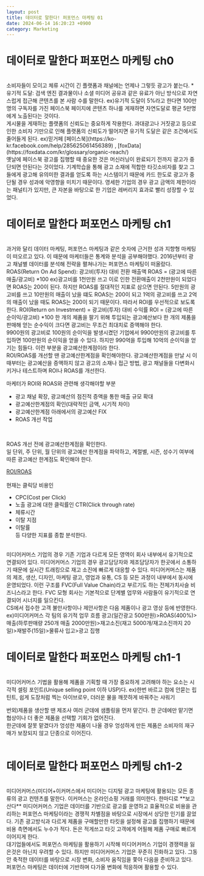 ```yaml
---
layout: post
title: 데이터로 말한다! 퍼포먼스 마케팅 01
date: 2024-06-14 16:20:23 +0900
category: Marketing
---
```

# 데이터로 말한다 퍼포먼스 마케팅 ch0   
<br>  
소비자들이 모이고 체류 시간이 긴 플랫폼과 채널에는 언제나 그렇듯 광고가 붙는다.  
*유기적 도달: 검색 엔진 결과물이나 소셜 미디어 공유과 같은 유료가 아닌 방식으로 자연스럽게 접근해 콘텐츠를 본 사람 수를 말한다.    
ex)유기적 도달이 5%라고 한다면 100만명의 구독자를 가진 페이스북 페이지에 콘텐츠 하나를 게재하면 자연도달로 평균 5만명에게 노출된다는 것이다.  
<br>  
게시물을 게재하는 플랫폼의 신뢰도는 중요하게 작용한다. 과대광고나 거짓광고 등으로 인한 소비자 기만으로 인해 플랫폼의 신뢰도가 떨어지면  
유기적 도달은 같은 조건에서도 줄어들게 된다.  
ex)믿거페  
[페이스북](https://ko-kr.facebook.com/help/285625061456389) , [foxData](https://foxdata.com/kr/glossary/organic-reach/)  
<br>  
옛날에 페이스북 광고를 집행할 때 중요한 것은 머신러닝이 완료되기 전까지 광고가 중단되면 안된다는 것이었다.  
기계학습을 통해 광고 소재에 적합한 타깃소비자를 찾고 그들에게 광고해 유의미한 결과를 얻도록 하는 시스템이기 때문에  
카드 한도로 광고가 중단될 경우 성과에 악영향을 미치기 때문이다.  
영세한 기업의 경우 광고 금액의 제한이라는 패널티가 있지만, 큰 자본을 바탕으로 한 기업은 레버리지 효과로 빨리 성장할 수 있었다.  
<br>  

# 데이터로 말한다 퍼포먼스 마케팅 ch1   
<br>  
과거와 달리 데이터 마케팅, 퍼포먼스 마케팅과 같은 숫자에 근거한 성과 지향형 마케팅이 떠오르고 있다.  
이 때문에 마케터들은 통계와 분석을 공부해야했다.  
2016년부터 광고 채널별 데이터를 분석해 전략을 펼쳐나가는 퍼포먼스 마케팅이 떠올랐다.  
<br>  
ROAS(Return On Ad Spend): 광고비(투자) 대비 전환 매출액  
ROAS = (광고에 따른 매출/광고비) *100  
ex)광고비를 1천만원 쓰고 이로 인한 전환매출이 2천만원이 되었다면 ROAS는 200이 된다.  
하지만 ROAS를 절대적인 지표로 삼으면 안된다. 5만원의 광고비를 쓰고 10만원의 매출이 났을 떄도 ROAS는 200이 되고  
1억의 광고비를 쓰고 2억의 매출이 났을 때도 ROAS는 200이 되기 때문이다.  
따라서 ROI를 우선적으로 보도록 한다.  
ROI(Return on Investment) = 광고비(투자) 대비 수익률  
ROI = (광고에 따른 순이익/광고비) *100  
한 개의 제품을 팔기 위해 투입되는 광고예산보다 한 개의 제품을 판매해 얻는 순수익이 크다면 광고비는 무조건 최대치로 증액해야 한다.  
<br>  
9900원의 광고비로 100원의 순이익을 발생시켰던 기업에서 9900만원의 광고비를 투입하면 100만원의 순이익을 얻을 수 있다.  
하지만 990억을 투입해 10억의 순이익을 얻기는 힘들다.  
이런 부분을 광고예산한계점이라 한다.  
<br>  
ROI/ROAS를 개선할 땐 광고예산한계점을 확인해야한다.  
광고예산한계점을 만날 시 이때부터는 광고예산을 증액하지 않고 광고의 소재나 접근 방법, 광고 채널들을 다변화시키거나  
테스트하며 ROI나 ROAS를 개선한다.  

마케터가 ROI와 ROAS와 관련해 생각해야할 부분  
- 광고 채널 확장, 광고예산의 점진적 증액을 통한 매출 규모 확대   
- 광고예산한계점의 확인(대략적인 금액, 시기적 차이)  
- 광고예산한계점 아래에서의 광고예산 FIX  
- ROAS 개선 작업  
<br>  

ROAS 개선 전에 광고예산한계점을 확인한다.  
일 단위, 주 단위, 월 단위의 광고예산 한계점을 파악하고, 계절별, 시즌, 성수기 여부에 따른 광고예산 한계점도 확인해야 한다.  

[ROI/ROAS](https://growthmk.com/how-to-marketing/roi-roas/)
<br>  
현재는 클릭당 비용인  
- CPC(Cost per Click)
- 노출 광고에 대한 클릭률인 CTR(Click through rate)  
- 체류시간  
- 이탈 지점  
- 이탈률  
등 다양한 지표를 종합 분석한다.  
<br>  
미디어커머스 기업의 경우 기존 기업과 다르게 모든 영역이 회사 내부에서 유기적으로 연결되어 있다.   
미디어커머스 기업의 경우 광고담당자와 제조담당자가 한곳에서 소통하기 때문에 실시간 트래킹으로 재고 소진에 빠르게 대응할 수 있다.  
미디어커머스는 제품의 제조, 생산, 디자인, 마케팅 광고, 영업과 유통, CS 등 모든 과정이 내부에서 동시에 운영되었다.  
이런 구조를 FVC(Full Value Chain)라고 부르기도 하는 전체가치사슬 비즈니스라고 한다.  
FVC 모형 회사는 기본적으로 단계별 업무와 사람들이 유기적으로 연결되어 시너지를 일으킨다.  
<br>  
CS에서 접수한 고객 불만사항이나 제안사항은 다음 제품이나 광고 영상 등에 반영한다.  
ex)미디어커머스 각 팀의 유기적 업무 흐름  
광고(일간광고 500만원)>ROAS(400%)>매출(하루판매량 250개 매출 2000만원)>재고소진(재고 5000개/재고소진까지 20일)>재발주(15일)>물류사 입고>광고 집행  
<br>  

# 데이터로 말한다 퍼포먼스 마케팅 ch1-1   
<br>  
미디어커머스 기법을 활용해 제품을 기획할 때 가장 중요하게 고려해야 하는 요소는 시각적 셀링 포인트(Unique selling point 이하 USP)다.  
ex)한번 바르고 컴에 안묻는 립틴트, 쉽게 도장처럼 찍는 아이브로우, 더러운 물을 깨끗하게 바꿔주는 샤워기  

번외)제품을 생산할 땐 제조사 여러 군데에 샘플링을 먼저 맡긴다. 한 군데에만 맡기면 협상이나 더 좋은 제품을 선택할 기회가 없어진다.  
한군데에 잘못 맡겼다가 엉성한 제품이 나올 경우 엉성하게 만든 제품은 소비자의 재구매가 보장되지 않고 단종으로 이어진다.  
<br>  

# 데이터로 말한다 퍼포먼스 마케팅 ch1-2   
<br>  
미디어커머스(미디어+이커머스에서 미디어는 디지털 광고 마케팅에 활용되는 모든 종류의 광고 컨텐츠를 말한다.  
이커머스는 온라인쇼핑 거래를 의미한다. 한마디로 **보고산다**  
미디어커머스 기업은 데이터를 기반으로 광고를 운영하고 효율적으로 비용을 관리하는 퍼포먼스 마케팅이라는 경쟁적 차별점을 바탕으로 시장에서 상당한 인기를 끌었다.  
기존 광고방식과 다르게 제품을 구매할만한 타킷을 설정해 광고를 집행하기 때문에 비용 측면에서도 누수가 적다.  
돈은 적게쓰고 타깃 고객에게 어필해 제품 구매로 빠르게 이어지게 한다.  
<br>  
대기업들에서도 퍼포먼스 마케팅을 활용하기 시작해 미디어커머스 기업이 경쟁력을 잃은것은 아닌지 우려할 수 있다.  
하지만 미디어커머스 기업은 꾸준히 진화하고 있다.  
그동안 축적한 데이터를 바탕으로 시장 변화, 소비자 움직임을 쫓아 다음을 준비하고 있다.  
퍼포먼스 마케팅은 데이터에 기반하며 다가올 변화에 적응하며 활용할 수 있다.  











